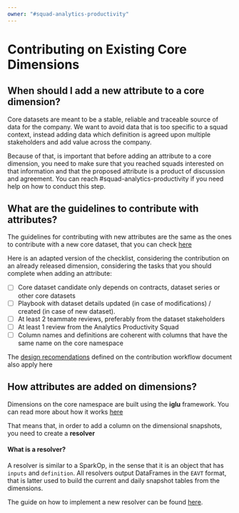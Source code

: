```yaml
---
owner: "#squad-analytics-productivity"
---
```


# Contributing on Existing Core Dimensions

## When should I add a new attribute to a core dimension?

Core datasets are meant to be a stable, reliable and traceable source of data for the company. We want to avoid data that is too specific to a squad context, instead adding data which definition is agreed upon multiple stakeholders and add value across the company.

Because of that, is important that before adding an attribute to a core dimension, you need to make sure that you reached squads interested on that information and that the proposed attribute is a product of discussion and agreement. You can reach #squad-analytics-productivity if you need help on how to conduct this step.

## What are the guidelines to contribute with attributes?
The guidelines for contributing with new attributes are the same as the ones to contribute with a new core dataset, that you can check [here](contribution-workflow.md)

Here is an adapted version of the checklist, considering the contribution on an already released dimension, considering the tasks that you should complete when adding an attribute:

- [ ] Core dataset candidate only depends on contracts, dataset series or other core datasets
- [ ] Playbook with dataset details updated (in case of modifications) / created (in case of new dataset). 
- [ ] At least 2 teammate reviews, preferably from the dataset stakeholders
- [ ] At least 1 review from the Analytics Productivity Squad
- [ ] Column names and definitions are coherent with columns that have the same name on the core namespace

The [design recomendations](contribution-workflow.md#design-recommendations) defined on the contribution workflow document also apply here

## How attributes are added on dimensions?
Dimensions on the core namespace are built using the **iglu** framework. You can read more about how it works [here](https://github.com/nubank/itaipu/blob/master/iglu/README.md)

That means that, in order to add a column on the dimensional snapshots, you need to create a **resolver**

#### What is a resolver?
A resolver is similar to a SparkOp, in the sense that it is an object that has `inputs` and `definition`. All resolvers output DataFrames in the `EAVT` format, that is latter used to build the current and daily snapshot tables from the dimensions.

The guide on how to implement a new resolver can be found [here](https://github.com/nubank/itaipu/blob/master/src/main/scala/etl/warehouse/inuit/docs/GUIDE.md#adding-an-attribute-to-an-existing-dimension).
